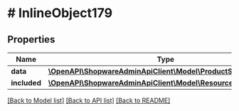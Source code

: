 # # InlineObject179

## Properties

Name | Type | Description | Notes
------------ | ------------- | ------------- | -------------
**data** | [**\OpenAPI\ShopwareAdminApiClient\Model\ProductSearchKeyword**](ProductSearchKeyword.md) |  | [optional]
**included** | [**\OpenAPI\ShopwareAdminApiClient\Model\Resource[]**](Resource.md) |  | [optional]

[[Back to Model list]](../../README.md#models) [[Back to API list]](../../README.md#endpoints) [[Back to README]](../../README.md)
